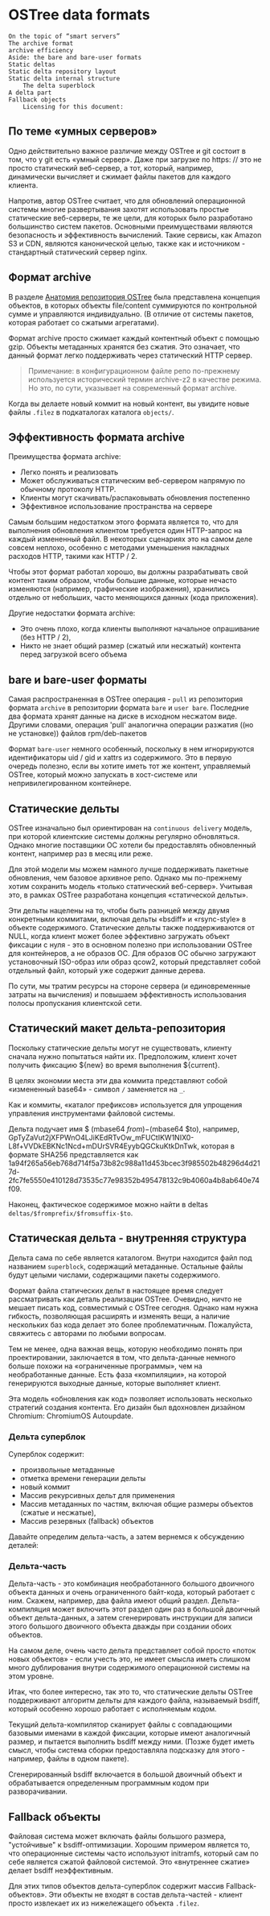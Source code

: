 # OSTree data formats

    On the topic of “smart servers”
    The archive format
    archive efficiency
    Aside: the bare and bare-user formats
    Static deltas
    Static delta repository layout
    Static delta internal structure
        The delta superblock
    A delta part
    Fallback objects
        Licensing for this document:

## По теме «умных серверов»

Одно действительно важное различие между OSTree и git состоит в том, что у git есть «умный сервер». Даже при загрузке по https: // это не просто статический веб-сервер, а тот, который, например, динамически вычисляет и сжимает файлы пакетов для каждого клиента.

Напротив, автор OSTree считает, что для обновлений операционной системы многие развертывания захотят использовать простые статические веб-серверы, те же цели, для которых было разработано большинство систем пакетов. Основными преимуществами являются безопасность и эффективность вычислений. Такие сервисы, как Amazon S3 и CDN, являются канонической целью, 
также как и источником - стандартный статический сервер nginx. 

## Формат archive

В разделе [Анатомия репозитория OSTree](anatomy.md)  была представлена ​​концепция объектов, в которых объекты file/content суммируются по контрольной сумме и управляются индивидуально. (В отличие от системы пакетов, которая работает со сжатыми агрегатами).

Формат archive просто сжимает каждый контентный объект с помощью gzip. 
Объекты метаданных хранятся без сжатия. 
Это означает, что данный формат легко поддерживать через статический HTTP сервер. 
> Примечание: в конфигурационном файле репо по-прежнему используется исторический термин archive-z2 в качестве режима. Но это, по сути, указывает на современный формат archive.

Когда вы делаете новый коммит на новый контент, вы увидите новые файлы `.filez` в  подкаталогах каталога `objects/`.

## Эффективность формата archive

Преимущества формата archive:

- Легко понять и реализовать
- Может обслуживаться статическим веб-сервером напрямую по обычному протоколу HTTP.
- Клиенты могут скачивать/распаковывать обновления постепенно
- Эффективное использование пространства на сервере

Самым большим недостатком этого формата является то, что для выполнения обновления клиентом требуется один HTTP-запрос на каждый измененный файл. 
В некоторых сценариях это на самом деле совсем неплохо, особенно с методами уменьшения накладных расходов HTTP, такими как HTTP / 2.

Чтобы этот формат работал хорошо, вы должны разрабатывать свой контент таким образом, чтобы большие данные, 
которые нечасто изменяются (например, графические изображения), хранились отдельно от небольших, 
часто меняющихся данных (кода приложения).

Другие недостатки формата archive:

- Это очень плохо, когда клиенты выполняют начальное опрашивание (без HTTP / 2),
- Никто не знает общий размер (сжатый или несжатый) контента перед загрузкой всего объема


## bare и bare-user форматы

Самая распространенная в OSTree операция - `pull` из репозитория формата `archive` в репозитории формата `bare` и `user bare`. 
Последние два формата хранят данные на диске в исходном несжатом виде.
Другими словами, операция 'pull'  аналогична операции разжатия ((но не установке)) файлов rpm/deb-пакетов

Формат `bare-user`  немного особенный, поскольку в нем игнорируются идентификаторы uid / gid и xattrs из содержимого. 
Это в первую очередь полезно, если вы хотите иметь тот же контент, управляемый OSTree, который можно запускать в хост-системе или непривилегированном контейнере. 

## Статические дельты

OSTree изначально был ориентирован на `continuous delivery` модель, при которой клиентские системы должны регулярно обновляться. 
Однако многие поставщики ОС хотели бы предоставлять обновленный контент, например раз в месяц или реже.

Для этой модели мы можем намного лучше поддерживать пакетные обновления, чем базовое архивное репо. Однако мы по-прежнему хотим сохранить модель «только статический веб-сервер». 
Учитывая это, в рамках OSTree разработана концепция «статической дельты».

Эти дельты нацелены на то, чтобы быть разницей между двумя конкретными коммитами, включая дельты «bsdiff» и «rsync-style» в объекте содержимого. 
Статические дельты также поддерживаются от NULL, когда клиент может более эффективно загружать объект фиксации с нуля - это в основном полезно при использовании OSTree для контейнеров, а не образов ОС. 
Для образов ОС обычно загружают установочный ISO-образ или образ qcow2, который представляет собой отдельный файл, который уже содержит данные дерева.

По сути, мы тратим ресурсы  на стороне сервера (и единовременные затраты на вычисления) и повышаем эффективность использования полосы пропускания клиентской сети. 

## Статический макет дельта-репозитория

Поскольку статические дельты могут не существовать, клиенту сначала нужно попытаться найти их. 
Предположим, клиент хочет получить фиксацию ${new} во время выполнения ${current}.

В целях экономии места эти два коммита представляют собой «измененный base64» - символ `/` заменяется на `_`.

Как и коммиты, «каталог префиксов» используется для упрощения управления инструментами файловой системы.

Дельта подучает имя $ (mbase64 $from)-$(mbase64 $to), например, GpTyZaVut2jXFPWnO4LJiKEdRTvOw_mFUCtIKW1NIX0-L8f+VVDkEBKNc1Ncd+mDUrSVR4EyybQGCkuKtkDnTwk, которая в формате SHA256 представляется как 1a94f265a56eb768d714f5a73b82c988a11d453bcec3f985502b48296d4d217d-2fc7fe5550e410128d73535c77e98352b495478132c9b4060a4b8ab640e74f09.

Наконец, фактическое содержимое можно найти в deltas `deltas/$fromprefix/$fromsuffix-$to`. 

## Статическая дельта - внутренняя структура

Дельта сама по себе является каталогом. Внутри находится файл под названием `superblock`, содержащий метаданные. 
Остальные файлы будут целыми числами, содержащими пакеты содержимого.

Формат файла статических дельт в настоящее время следует рассматривать как деталь реализации OSTree. 
Очевидно, ничто не мешает писать код, совместимый с OSTree сегодня. Однако нам нужна гибкость, позволяющая расширять и изменять вещи, а наличие нескольких баз кода делает это более проблематичным. Пожалуйста, свяжитесь с авторами по любыми вопросам.

Тем не менее, одна важная вещь, которую необходимо понять при проектировании, заключается в том, что дельта-данные немного больше похожи на «ограниченные программы», чем на необработанные данные. Есть фаза «компиляции», на которой генерируются выходные данные, которые выполняет клиент.

Эта модель «обновления как код» позволяет использовать несколько стратегий создания контента. Его дизайн был вдохновлен дизайном Chromium: ChromiumOS Autoupdate.

### Дельта суперблок

Суперблок содержит:

- произвольные метаданные
- отметка времени генерации дельты
- новый коммит
- Массив рекурсивных дельт для применения
- Массив метаданных по частям, включая общие размеры объектов (сжатые и несжатые),
- Массив резервных (fallback) объектов

Давайте определим дельта-часть, а затем вернемся к обсуждению деталей: 

### Дельта-часть

Дельта-часть - это комбинация необработанного большого двоичного объекта данных и очень ограниченного байт-кода, который работает с ним. Скажем, например, два файла имеют общий раздел. Дельта-компиляция может включить этот раздел один раз в большой двоичный объект дельта-данных, а затем сгенерировать инструкции для записи этого большого двоичного объекта дважды при создании обоих объектов.

На самом деле, очень часто дельта представляет собой просто «поток новых объектов» - если учесть это, не имеет смысла иметь слишком много дублирования внутри содержимого операционной системы на этом уровне.

Итак, что более интересно, так это то, что статические дельты OSTree поддерживают алгоритм дельты для каждого файла, называемый bsdiff, который особенно хорошо работает с исполняемым кодом.

Текущий дельта-компилятор сканирует файлы с совпадающими базовыми именами в каждой фиксации, которые имеют аналогичный размер, и пытается выполнить bsdiff между ними. (Позже будет иметь смысл, чтобы система сборки предоставляла подсказку для этого - например, файлы в одном пакете).

Сгенерированный bsdiff включается в большой двоичный объект и обрабатывается определенным программным кодом при разворачивании. 

## Fallback объекты

Файловая система может включать файлы большого размера, "устойчивые" к bsdiff-оптимизации. 
Хорошим примером является то, что операционные системы часто используют initramfs, который сам по себе является сжатой файловой системой. 
Это «внутреннее сжатие» делает bsdiff неэффективным.

Для этих типов объектов дельта-суперблок содержит массив Fallback-объектов». 
Эти объекты не входят в состав дельта-частей - клиент просто извлекает их из нижележащего объекта `.filez`. 

